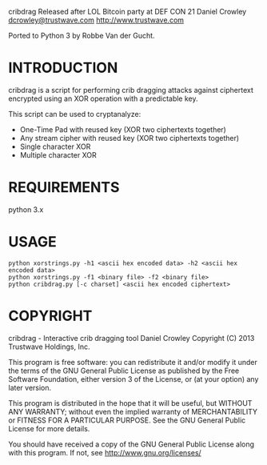 cribdrag
Released after LOL Bitcoin party at DEF CON 21
Daniel Crowley <dcrowley@trustwave.com>
http://www.trustwave.com

Ported to Python 3 by Robbe Van der Gucht.

INTRODUCTION
============

cribdrag is a script for performing crib dragging attacks against
ciphertext encrypted using an XOR operation with a predictable key.

This script can be used to cryptanalyze:

* One-Time Pad with reused key (XOR two ciphertexts together)
* Any stream cipher with reused key (XOR two ciphertexts together)
* Single character XOR
* Multiple character XOR

REQUIREMENTS
============

python 3.x

USAGE
=====

~~~
python xorstrings.py -h1 <ascii hex encoded data> -h2 <ascii hex encoded data>
python xorstrings.py -f1 <binary file> -f2 <binary file>
python cribdrag.py [-c charset] <ascii hex encoded ciphertext>
~~~

COPYRIGHT
=========

cribdrag - Interactive crib dragging tool
Daniel Crowley
Copyright (C) 2013 Trustwave Holdings, Inc.
 
This program is free software: you can redistribute it and/or modify
it under the terms of the GNU General Public License as published by
the Free Software Foundation, either version 3 of the License, or
(at your option) any later version.

This program is distributed in the hope that it will be useful,
but WITHOUT ANY WARRANTY; without even the implied warranty of
MERCHANTABILITY or FITNESS FOR A PARTICULAR PURPOSE.  See the
GNU General Public License for more details.
 
You should have received a copy of the GNU General Public License
along with this program.  If not, see <http://www.gnu.org/licenses/>
